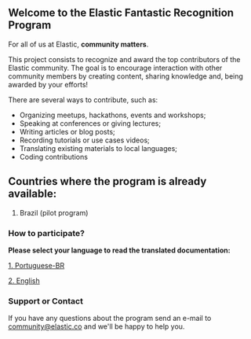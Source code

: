 ## Welcome to the Elastic Fantastic Recognition Program

For all of us at Elastic, **community matters**.

This project consists to recognize and award the top contributors of the Elastic community. The goal is to encourage interaction with other community members by creating content, sharing knowledge and, being awarded by your efforts!

There are several ways to contribute, such as: 

- Organizing meetups, hackathons, events and workshops;
- Speaking at conferences or giving lectures;
- Writing articles or blog posts;
- Recording tutorials or use cases videos;
- Translating existing materials to local languages;
- Coding contributions

## Countries where the program is already available: 

1. Brazil (pilot program)

### How to participate?

**Please select your language to read the translated documentation:**

[1. Portuguese-BR](https://elastic.github.io/Elastic-Recognition-Program/portuguese-br)

[2. English](https://elastic.github.io/Elastic-Recognition-Program/english)

### Support or Contact
 
If you have any questions about the program send an e-mail to community@elastic.co and we'll be happy to help you.
